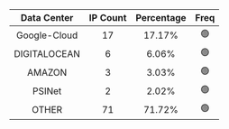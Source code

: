 | Data Center | IP Count | Percentage | Freq |
|:------------:|:--------:|:-----------:|:-----:|
| Google-Cloud | 17 | 17.17% | 🟢 |
| DIGITALOCEAN | 6 | 6.06% | 🟢 |
| AMAZON | 3 | 3.03% | 🟢 |
| PSINet | 2 | 2.02% | 🟢 |
| OTHER | 71 | 71.72% | 🟢 |